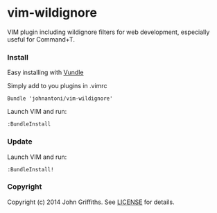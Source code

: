 vim-wildignore
==============

VIM plugin including wildignore filters for web development, especially useful for Command+T.

### Install

Easy installing with [Vundle](https://github.com/gmarik/Vundle.vim)

Simply add to you plugins in .vimrc

    Bundle 'johnantoni/vim-wildignore'

Launch VIM and run:
  
    :BundleInstall

### Update

Launch VIM and run:
  
    :BundleInstall!

### Copyright

Copyright (c) 2014 John Griffiths. See [LICENSE](LICENSE) for details.

